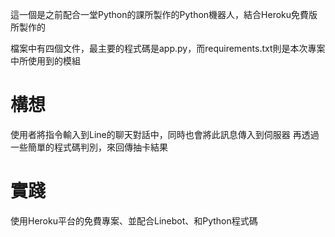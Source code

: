 這一個是之前配合一堂Python的課所製作的Python機器人，結合Heroku免費版所製作的


檔案中有四個文件，最主要的程式碼是app.py，而requirements.txt則是本次專案中所使用到的模組


# 構想

使用者將指令輸入到Line的聊天對話中，同時也會將此訊息傳入到伺服器
再透過一些簡單的程式碼判別，來回傳抽卡結果

# 實踐

使用Heroku平台的免費專案、並配合Linebot、和Python程式碼
